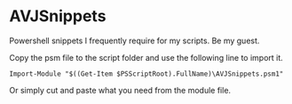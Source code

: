 # AVJSnippets
Powershell snippets I frequently require for my scripts. Be my guest.

Copy the psm file to the script folder and use the following line to import it.
```
Import-Module "$((Get-Item $PSScriptRoot).FullName)\AVJSnippets.psm1"
```
Or simply cut and paste what you need from the module file.
